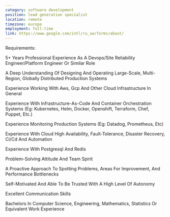 ```yaml
---
category: software development
position: lead generation specialist
location: remote
timezone: europe
employment: full-time
link: https://www.google.com/intl/ru_ua/forms/about/
---
```


Requirements:

5+ Years Professional Experience As A Devops/Site Reliability Engineer/Platform Engineer Or Similar Role

A Deep Understanding Of Designing And Operating Large-Scale, Multi-Region, Globally Distributed Production Systems

Experience Working With Aws, Gcp And Other Cloud Infrastructure In General

Experience With Infrastructure-As-Code And Container Orchestration Systems (Eg: Kubernetes, Helm, Docker, Openshift, Terraform, Chef, Puppet, Etc.)

Experience Monitoring Production Systems (Eg: Datadog, Prometheus, Etc)

Experience With Cloud High Availability, Fault-Tolerance, Disaster Recovery, Ci/Cd And Automation

Experience With Postgresql And Redis

Problem-Solving Attitude And Team Spirit

A Proactive Approach To Spotting Problems, Areas For Improvement, And Performance Bottlenecks

Self-Motivated And Able To Be Trusted With A High Level Of Autonomy

Excellent Communication Skills

Bachelors In Computer Science, Engineering, Mathematics, Statistics Or Equivalent Work Experience


